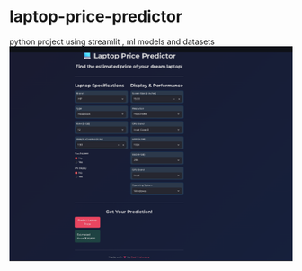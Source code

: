 # laptop-price-predictor
python project using streamlit , ml models and datasets
![Laptop Price Predictor](laptop_price_predictor.png)
